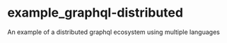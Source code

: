 # example_graphql-distributed
An example of a distributed graphql ecosystem using multiple languages
